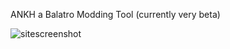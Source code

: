 ANKH a Balatro Modding Tool
 (currently very beta)

![sitescreenshot](https://github.com/user-attachments/assets/d9f55073-3aa1-44d2-9185-3cc78edb9c05)
